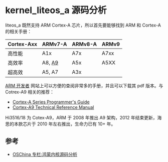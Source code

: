 # kernel_liteos_a 源码分析

liteos_a 既然支持 ARM Cortex-A 芯片，所以首先要能够找到 ARM 和 Cortex-A 的相关手册：

| Cortex-Axx | ARMv7-A    | ARMv8-A | ARMv9 |
| ---------- | ---------- | ------- | ----- |
| 高性能     | A1x        | A7x     | A7xx  |
| 高效率     | A8, [A9][] | A5x     | A5XX  |
| 超高效     | A5, A7     | A3x     |       |

[a9]: https://developer.arm.com/ip-products/processors/cortex-a/cortex-a9

[ARM 开发者](https://developer.arm.com) 网站上可以方便的查阅非常多的手册，并且可以下载其 pdf 版本。与 Cotrex-A9 相关的推荐：

- [Cortex-A Series Programmer's Guide](https://developer.arm.com/documentation/den0013/d)
- [Cortex-A9 Technical Reference Manual](https://developer.arm.com/documentation/ddi0388/i)

Hi3516/18 为 Cotex-A9，ARM 于 2008 年推出 A9 架构，2012 年结束更新，海思的本款芯片于 2010 年左右推出，生命力已有 10+ 年。

## 参考

- [OSChina 专栏:鸿蒙内核源码分析](https://my.oschina.net/weharmony?tab=newest&catalogId=7082609)
